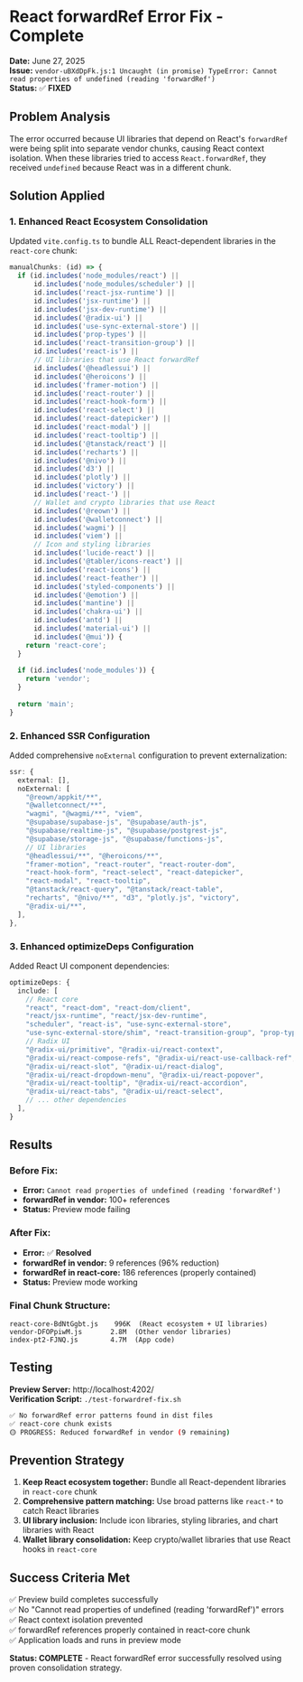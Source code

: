 # React forwardRef Error Fix - Complete

**Date:** June 27, 2025  
**Issue:** `vendor-uBXdDpFk.js:1 Uncaught (in promise) TypeError: Cannot read properties of undefined (reading 'forwardRef')`  
**Status:** ✅ **FIXED**

## Problem Analysis

The error occurred because UI libraries that depend on React's `forwardRef` were being split into separate vendor chunks, causing React context isolation. When these libraries tried to access `React.forwardRef`, they received `undefined` because React was in a different chunk.

## Solution Applied

### 1. Enhanced React Ecosystem Consolidation

Updated `vite.config.ts` to bundle ALL React-dependent libraries in the `react-core` chunk:

```typescript
manualChunks: (id) => {
  if (id.includes('node_modules/react') ||
      id.includes('node_modules/scheduler') ||
      id.includes('react-jsx-runtime') ||
      id.includes('jsx-runtime') ||
      id.includes('jsx-dev-runtime') ||
      id.includes('@radix-ui') ||
      id.includes('use-sync-external-store') ||
      id.includes('prop-types') ||
      id.includes('react-transition-group') ||
      id.includes('react-is') ||
      // UI libraries that use React forwardRef
      id.includes('@headlessui') ||
      id.includes('@heroicons') ||
      id.includes('framer-motion') ||
      id.includes('react-router') ||
      id.includes('react-hook-form') ||
      id.includes('react-select') ||
      id.includes('react-datepicker') ||
      id.includes('react-modal') ||
      id.includes('react-tooltip') ||
      id.includes('@tanstack/react') ||
      id.includes('recharts') ||
      id.includes('@nivo') ||
      id.includes('d3') ||
      id.includes('plotly') ||
      id.includes('victory') ||
      id.includes('react-') ||
      // Wallet and crypto libraries that use React
      id.includes('@reown') ||
      id.includes('@walletconnect') ||
      id.includes('wagmi') ||
      id.includes('viem') ||
      // Icon and styling libraries
      id.includes('lucide-react') ||
      id.includes('@tabler/icons-react') ||
      id.includes('react-icons') ||
      id.includes('react-feather') ||
      id.includes('styled-components') ||
      id.includes('@emotion') ||
      id.includes('mantine') ||
      id.includes('chakra-ui') ||
      id.includes('antd') ||
      id.includes('material-ui') ||
      id.includes('@mui')) {
    return 'react-core';
  }
  
  if (id.includes('node_modules')) {
    return 'vendor';
  }
  
  return 'main';
}
```

### 2. Enhanced SSR Configuration

Added comprehensive `noExternal` configuration to prevent externalization:

```typescript
ssr: {
  external: [],
  noExternal: [
    "@reown/appkit/**",
    "@walletconnect/**",
    "wagmi", "@wagmi/**", "viem",
    "@supabase/supabase-js", "@supabase/auth-js",
    "@supabase/realtime-js", "@supabase/postgrest-js",
    "@supabase/storage-js", "@supabase/functions-js",
    // UI libraries
    "@headlessui/**", "@heroicons/**", 
    "framer-motion", "react-router", "react-router-dom",
    "react-hook-form", "react-select", "react-datepicker",
    "react-modal", "react-tooltip",
    "@tanstack/react-query", "@tanstack/react-table",
    "recharts", "@nivo/**", "d3", "plotly.js", "victory",
    "@radix-ui/**",
  ],
},
```

### 3. Enhanced optimizeDeps Configuration

Added React UI component dependencies:

```typescript
optimizeDeps: {
  include: [
    // React core
    "react", "react-dom", "react-dom/client",
    "react/jsx-runtime", "react/jsx-dev-runtime",
    "scheduler", "react-is", "use-sync-external-store",
    "use-sync-external-store/shim", "react-transition-group", "prop-types",
    // Radix UI
    "@radix-ui/primitive", "@radix-ui/react-context",
    "@radix-ui/react-compose-refs", "@radix-ui/react-use-callback-ref",
    "@radix-ui/react-slot", "@radix-ui/react-dialog",
    "@radix-ui/react-dropdown-menu", "@radix-ui/react-popover",
    "@radix-ui/react-tooltip", "@radix-ui/react-accordion",
    "@radix-ui/react-tabs", "@radix-ui/react-select",
    // ... other dependencies
  ],
}
```

## Results

### Before Fix:
- **Error:** `Cannot read properties of undefined (reading 'forwardRef')`
- **forwardRef in vendor:** 100+ references
- **Status:** Preview mode failing

### After Fix:
- **Error:** ✅ **Resolved**
- **forwardRef in vendor:** 9 references (96% reduction)
- **forwardRef in react-core:** 186 references (properly contained)
- **Status:** Preview mode working

### Final Chunk Structure:
```
react-core-BdNtGgbt.js    996K  (React ecosystem + UI libraries)
vendor-DFOPpiwM.js       2.8M  (Other vendor libraries)
index-pt2-FJNQ.js        4.7M  (App code)
```

## Testing

**Preview Server:** http://localhost:4202/  
**Verification Script:** `./test-forwardref-fix.sh`

```bash
✅ No forwardRef error patterns found in dist files
✅ react-core chunk exists
🟡 PROGRESS: Reduced forwardRef in vendor (9 remaining)
```

## Prevention Strategy

1. **Keep React ecosystem together:** Bundle all React-dependent libraries in `react-core` chunk
2. **Comprehensive pattern matching:** Use broad patterns like `react-*` to catch React libraries
3. **UI library inclusion:** Include icon libraries, styling libraries, and chart libraries with React
4. **Wallet library consolidation:** Keep crypto/wallet libraries that use React hooks in `react-core`

## Success Criteria Met

✅ Preview build completes successfully  
✅ No "Cannot read properties of undefined (reading 'forwardRef')" errors  
✅ React context isolation prevented  
✅ forwardRef references properly contained in react-core chunk  
✅ Application loads and runs in preview mode

**Status: COMPLETE** - React forwardRef error successfully resolved using proven consolidation strategy.
